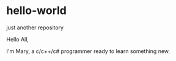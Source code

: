 # hello-world
just another repository

Hello All,

I'm Mary, a c/c++/c# programmer ready to learn something new.
